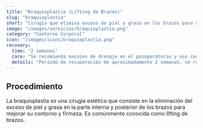 ```yaml
---
title: "Braquioplastia (Lifting de Brazos)"
slug: "braquioplastia"
short: "Cirugía que elimina exceso de piel y grasa en los brazos para mejorar su contorno y firmeza."
image: "/images/servicios/braquioplastia.png"
category: "Contorno Corporal"
icon: "/images/icons/braquioplastia.png"
recovery: 
  time: "2 semanas"
  care: "Se recomienda masajes de drenaje en el posoperatorio y uso continuo de fajas modeladoras durante un tiempo determinado"
  details: "Periodo de recuperación de aproximadamente 2 semanas, se recomienda masajes de drenaje en el posoperatorio y uso continuo de fajas modeladoras durante un tiempo determinado."
---
```



## Procedimiento
La braquioplastia es una cirugía estética que consiste en la eliminación del exceso de piel y grasa en la parte interna y posterior de los brazos para mejorar su contorno y firmeza. Es comúnmente conocida como lifting de brazos.

